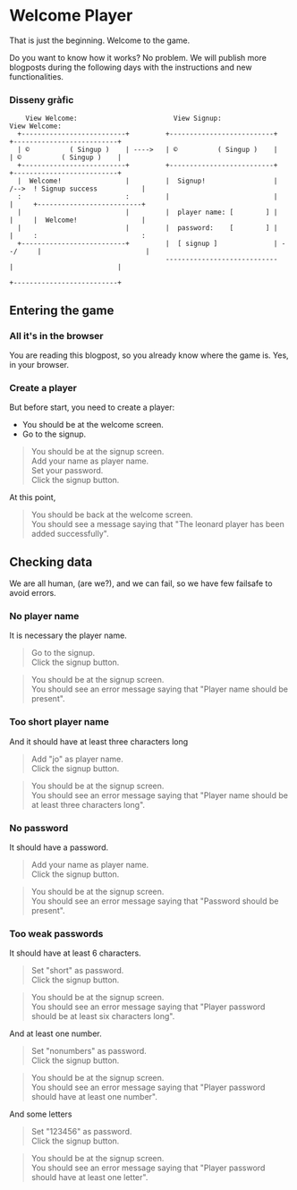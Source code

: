 # Welcome Player

That is just the beginning.
Welcome to the game.

Do you want to know how it works?
No problem. 
We will publish more blogposts during
the following days with the instructions
and new functionalities.

### Disseny gràfic

```
    View Welcome:                        View Signup:                         View Welcome:
  +--------------------------+         +--------------------------+         +--------------------------+
  | ©          ( Singup )    | ---->   | ©          ( Singup )    |         | ©          ( Singup )    |
  +--------------------------+         +--------------------------+         +--------------------------+
  |  Welcome!                |         |  Signup!                 |   /-->  ! Signup success           |
  :                          :         |                          |   |     +--------------------------+  
  |                          |         |  player name: [        ] |   |     |  Welcome!                |
  |                          |         |  password:    [        ] |   |     :                          :
  +--------------------------+         |  [ signup ]              | --/     |                          |
                                       ----------------------------         |                          |
                                                                            +--------------------------+                                                
```


## Entering the game

### All it's in the browser

You are reading this blogpost, so you already
know where the game is. Yes, in your browser.

### Create a player

But before start, you need to create a player:

 * You should be at the welcome screen.
 * Go to the signup.

 > You should be at the signup screen.  
 > Add your name as player name.  
 > Set your password.  
 > Click the signup button.  
 <!-- SNAPSHOT status=200 -->

At this point,

 > You should be back at the welcome screen.  
 > You should see a message saying that "The leonard player has been added successfully".  

## Checking data

We are all human, (are we?), and we can
fail, so we have few failsafe to avoid
errors.

### No player name

It is necessary the player name.

 > Go to the signup.  
 > Click the signup button.  
 <!-- SNAPSHOT status=400 -->
 > You should be at the signup screen.                                       
 > You should see an error message saying that "Player name should be present".       

### Too short player name

And it should have at least three characters long

 > Add "jo" as player name.              
 > Click the signup button.            
 <!-- SNAPSHOT status=400 -->
 > You should be at the signup screen.                                         
 > You should see an error message saying that "Player name should be at least three characters long".  

### No password

It should have a password.

 > Add your name as player name.     
 > Click the signup button.         
 <!-- SNAPSHOT status=400 -->
 > You should be at the signup screen.                                         
 > You should see an error message saying that "Password should be present".  

### Too weak passwords

It should have at least 6 characters.

 > Set "short" as password.  
 > Click the signup button.  
 <!-- SNAPSHOT status=400 -->
 > You should be at the signup screen.                                         
 > You should see an error message saying that "Player password should be at least six characters long".  

And at least one number.

 > Set "nonumbers" as password.  
 > Click the signup button.  
 <!-- SNAPSHOT status=400 -->
 > You should be at the signup screen.  
 > You should see an error message saying that "Player password should have at least one number".  

And some letters

 > Set "123456" as password.  
 > Click the signup button.  
 <!-- SNAPSHOT status=400 -->
 > You should be at the signup screen.                                          
 > You should see an error message saying that "Player password should have at least one letter".  

